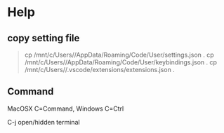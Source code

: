 # Help

## copy setting file

> cp /mnt/c/Users/<Username>/AppData/Roaming/Code/User/settings.json .
> cp /mnt/c/Users/<Username>/AppData/Roaming/Code/User/keybindings.json .
> cp /mnt/c/Users/<Username>/.vscode/extensions/extensions.json .

## Command

MacOSX C=Command, Windows C=Ctrl

C-j open/hidden terminal

